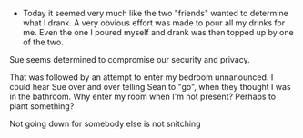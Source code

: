 - Today it seemed very much like the two "friends" wanted to determine what I drank. A very obvious effort was made to pour all my drinks for me. Even the one I poured myself and drank was then topped up by one of the two.

Sue seems determined to compromise our security and privacy.

That was followed by an attempt to enter my bedroom unnanounced. I could hear Sue over and over telling Sean to "go", when they thought I was in the bathroom. Why enter my room when I'm not present? Perhaps to plant something?

Not going down for somebody else is not snitching